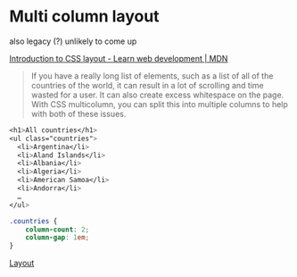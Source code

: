 # Multi column layout

also legacy (?) unlikely to come up

[Introduction to CSS layout - Learn web development | MDN](https://developer.mozilla.org/en-US/docs/Learn/CSS/CSS_layout/Introduction#multi-column_layout)

> If you have a really long list of elements, such as a list of all of the countries of the world, it can result in a lot of scrolling and time wasted for a user. It can also create excess whitespace on the page. With CSS multicolumn, you can split this into multiple columns to help with both of these issues.

```css
<h1>All countries</h1>
<ul class="countries">
  <li>Argentina</li>
  <li>Aland Islands</li>
  <li>Albania</li>
  <li>Algeria</li>
  <li>American Samoa</li>
  <li>Andorra</li>
  …
</ul>
```

```css
.countries {
	column-count: 2;
	column-gap: 1em;
}
```

[Layout](https://web.dev/learn/css/layout/#multicolumn-layout)